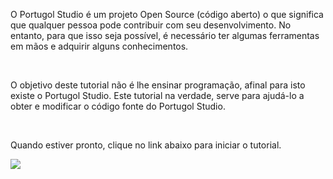 O Portugol Studio é um projeto Open Source (código aberto) o que significa que qualquer pessoa pode contribuir com seu desenvolvimento. No entanto, para que isso seja possível, é necessário ter algumas ferramentas em mãos e adquirir alguns conhecimentos.

<br>

O objetivo deste tutorial não é lhe ensinar programação, afinal para isto existe o Portugol Studio. Este tutorial na verdade, serve para ajudá-lo a obter e modificar o código fonte do Portugol Studio.

<br>

Quando estiver pronto, clique no link abaixo para iniciar o tutorial.

[![](https://i.imgur.com/2oJIxdh.png)](https://github.com/UNIVALI-LITE/Portugol-Studio/wiki/Criando-uma-conta-no-GitHub)